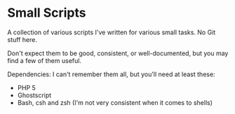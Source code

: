 # Small Scripts

A collection of various scripts I've written for various small tasks. No Git stuff here.

Don't expect them to be good, consistent, or well-documented, but you may find a few of them useful.

Dependencies: I can't remember them all, but you'll need at least these:
* PHP 5
* Ghostscript
* Bash, csh and zsh (I'm not very consistent when it comes to shells)
